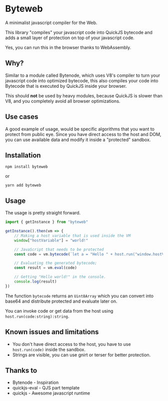 # Byteweb
A minimalist javascript compiler for the Web.

This library "compiles" your javascript code into QuickJS bytecode and adds a small layer of protection on top of your javascript code.

Yes, you can run this in the browser thanks to WebAssembly.

## Why?
Similar to a module called Bytenode, which uses V8's compiler to turn your javascript code into optimized bytecode, this also compiles your code into Bytecode that is executed by QuickJS inside your browser.

This should **not** be used by heavy modules, because QuickJS is slower than V8, and you completely avoid all browser optimizations.

## Use cases
A good example of usage, would be specific algorithms that you want to protect from public eye. Since you have direct access to the host and DOM, you can use available data and modify it inside a "protected" sandbox.

## Installation

```
npm install byteweb
```

or

```
yarn add byteweb
```

## Usage
The usage is pretty straight forward.

```ts
import { getInstance } from "byteweb"

getInstance().then(vm => {
    // Making a host variable that is used inside the VM
    window["hostVariable"] = "world!"

    // JavaScript that needs to be protected
    const code = vm.bytecode(`let a = "Hello " + host.run("window.hostVariable"); a;`);

    // Evaluating the generated bytecode;
    const result = vm.eval(code)

    // Getting "Hello world!" in the console.
    console.log(result)
})
```


The function `bytecode` returns an `Uint8Array` which you can convert into base64 and distribute protected and evaluate later on.


You can invoke code or get data from the host using `host.run(code:string):string`.

## Known issues and limitations
- You don't have direct access to the host, you have to use `host.run(code)` inside the sandbox.
- Strings are visible, you can use gnirt or terser for better protection.

## Thanks to
- Bytenode - Inspiration
- quickjs-eval - QJS part template
- quickjs - Awesome javascript runtime